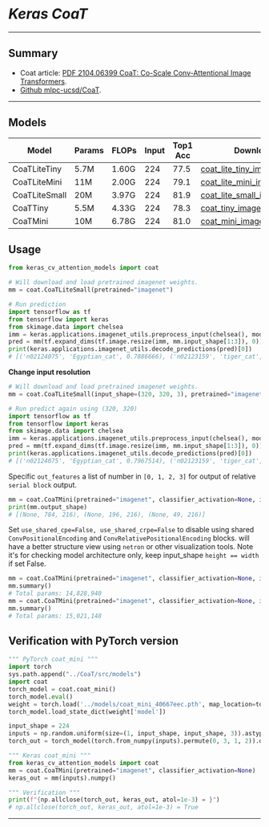 # ___Keras CoaT___
***

## Summary
  - Coat article: [PDF 2104.06399 CoaT: Co-Scale Conv-Attentional Image Transformers](http://arxiv.org/abs/2104.06399).
  - [Github mlpc-ucsd/CoaT](https://github.com/mlpc-ucsd/CoaT).
***

## Models
  | Model         | Params | FLOPs | Input | Top1 Acc | Download |
  | ------------- | ------ | ----- | ----- | -------- | -------- |
  | CoaTLiteTiny  | 5.7M   | 1.60G | 224   | 77.5     | [coat_lite_tiny_imagenet.h5](https://github.com/leondgarse/keras_cv_attention_models/releases/download/coat/coat_lite_tiny_imagenet.h5) |
  | CoaTLiteMini  | 11M    | 2.00G | 224   | 79.1     | [coat_lite_mini_imagenet.h5](https://github.com/leondgarse/keras_cv_attention_models/releases/download/coat/coat_lite_mini_imagenet.h5) |
  | CoaTLiteSmall | 20M    | 3.97G | 224   | 81.9     | [coat_lite_small_imagenet.h5](https://github.com/leondgarse/keras_cv_attention_models/releases/download/coat/coat_lite_small_imagenet.h5) |
  | CoaTTiny      | 5.5M   | 4.33G | 224   | 78.3     | [coat_tiny_imagenet.h5](https://github.com/leondgarse/keras_cv_attention_models/releases/download/coat/coat_tiny_imagenet.h5) |
  | CoaTMini      | 10M    | 6.78G | 224   | 81.0     | [coat_mini_imagenet.h5](https://github.com/leondgarse/keras_cv_attention_models/releases/download/coat/coat_mini_imagenet.h5) |
## Usage
  ```py
  from keras_cv_attention_models import coat

  # Will download and load pretrained imagenet weights.
  mm = coat.CoaTLiteSmall(pretrained="imagenet")

  # Run prediction
  import tensorflow as tf
  from tensorflow import keras
  from skimage.data import chelsea
  imm = keras.applications.imagenet_utils.preprocess_input(chelsea(), mode='torch') # Chelsea the cat
  pred = mm(tf.expand_dims(tf.image.resize(imm, mm.input_shape[1:3]), 0)).numpy()
  print(keras.applications.imagenet_utils.decode_predictions(pred)[0])
  # [('n02124075', 'Egyptian_cat', 0.7886666), ('n02123159', 'tiger_cat', 0.031680673), ...]
  ```
  **Change input resolution**
  ```py
  # Will download and load pretrained imagenet weights.
  mm = coat.CoaTLiteSmall(input_shape=(320, 320, 3), pretrained="imagenet")

  # Run predict again using (320, 320)
  import tensorflow as tf
  from tensorflow import keras
  from skimage.data import chelsea
  imm = keras.applications.imagenet_utils.preprocess_input(chelsea(), mode='torch') # Chelsea the cat
  pred = mm(tf.expand_dims(tf.image.resize(imm, mm.input_shape[1:3]), 0)).numpy()
  print(keras.applications.imagenet_utils.decode_predictions(pred)[0])
  # [('n02124075', 'Egyptian_cat', 0.7967514), ('n02123159', 'tiger_cat', 0.04747868), ...]
  ```
  Specific `out_features` a list of number in `[0, 1, 2, 3]` for output of relative `serial block` output.
  ```py
  mm = coat.CoaTMini(pretrained="imagenet", classifier_activation=None, input_shape=(224, 224, 3), out_features=[1, 2, 3])
  print(mm.output_shape)
  # [(None, 784, 216), (None, 196, 216), (None, 49, 216)]
  ```
  Set `use_shared_cpe=False, use_shared_crpe=False` to disable using shared `ConvPositionalEncoding` and `ConvRelativePositionalEncoding` blocks. will have a better structure view using `netron` or other visualization tools. Note it's for checking model architecture only, keep input_shape `height == width` if set False.
  ```py
  mm = coat.CoaTMini(pretrained="imagenet", classifier_activation=None, input_shape=(224, 224, 3))
  mm.summary()
  # Total params: 14,828,940
  mm = coat.CoaTMini(pretrained="imagenet", classifier_activation=None, input_shape=(224, 224, 3), use_shared_cpe=False, use_shared_crpe=False)
  mm.summary()
  # Total params: 15,021,148
  ```
## Verification with PyTorch version
  ```py
  """ PyTorch coat_mini """
  import torch
  sys.path.append("../CoaT/src/models")
  import coat
  torch_model = coat.coat_mini()
  torch_model.eval()
  weight = torch.load('../models/coat_mini_40667eec.pth', map_location=torch.device('cpu'))
  torch_model.load_state_dict(weight['model'])

  input_shape = 224
  inputs = np.random.uniform(size=(1, input_shape, input_shape, 3)).astype("float32")
  torch_out = torch_model(torch.from_numpy(inputs).permute(0, 3, 1, 2)).detach().numpy()

  """ Keras coat_mini """
  from keras_cv_attention_models import coat
  mm = coat.CoaTMini(pretrained="imagenet", classifier_activation=None)
  keras_out = mm(inputs).numpy()

  """ Verification """
  print(f"{np.allclose(torch_out, keras_out, atol=1e-3) = }")
  # np.allclose(torch_out, keras_out, atol=1e-3) = True
  ```
***
